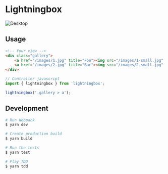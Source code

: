 # Lightningbox

![Desktop](images/screenshots/desktop-1.png "On desktop")

## Usage
```html
<!-- Your view -->
<div class="gallery">
    <a href="/images/1.jpg" title="Foo"><img src="/images/1-small.jpg" alt="Foo" /></a>
    <a href="/images/2.jpg" title="Bar"><img src="/images/2-small.jpg" alt="Bar" /></a>
</div>
```

```javascript
// Controller javascript
import { lightningbox } from 'lightningbox';

lightningbox('.gallery > a');
```

## Development
```bash
# Run Webpack
$ yarn dev

# Create production build
$ yarn build

# Run the tests
$ yarn test

# Play TDD
$ yarn tdd
```